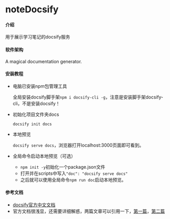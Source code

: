# noteDocsify

#### 介绍
用于展示学习笔记的docsify服务

#### 软件架构
A magical documentation generator.

#### 安装教程

- 电脑已安装npm包管理工具

  全局安装docsify脚手架`npm i docsify-cli -g`，注意是安装脚手架docsify-cli，不是安装docsify！

* 初始化项目文件夹docs

  `docsify init docs`

* 本地预览

  `docsify serve docs`，浏览器打开localhost:3000页面即可看到。

* 全局命令启动本地预览（可选）
  * `npm init -y`初始化一个package.json文件
  * 打开并在scripts中写入`"doc": "docsify serve docs"`
  * 之后就可以使用全局命令`npm run doc`启动本地预览。

#### 参考文档

- [docsify官方中文文档](https://docsify.js.org/#/zh-cn/quickstart)
- 官方文档很浅显，还需要详细解惑，两篇文章可以引用一下，[第一篇](https://segmentfault.com/a/1190000017576714)，[第二篇](https://mp.weixin.qq.com/s?__biz=Mzg2OTA0Njk0OA==&mid=2247486555&idx=2&sn=8486026ee9f9ba645ff0363df6036184&chksm=cea24390f9d5ca86ff4177c0aca5e719de17dc89e918212513ee661dd56f17ca8269f4a6e303&token=298703358&lang=zh_CN#rd)

